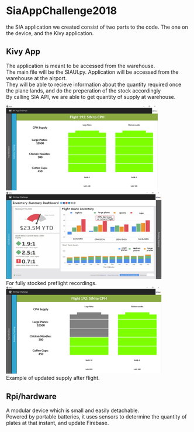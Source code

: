 # SiaAppChallenge2018
the SIA application we created consist of two parts to the code. The one on the device, and the Kivy application.

## Kivy App
The application is meant to be accessed from the warehouse. </br >The main file will be the SIAUI.py.
Application will be accessed from the warehouse at the airport. </br >
They will be able to recieve information about the quantity required once the plane lands, and do the preperation of the stock accordingly</br >
By calling SIA API, we are able to get quantity of supply at warehouse.</br >

<img src="https://github.com/HoJinKind/SiaAppChallenge2018/blob/master/images/Screenshot%20(85).png" alt="alt text" width="415" >  <img src="https://github.com/HoJinKind/SiaAppChallenge2018/blob/master/images/Screenshot%20(86).png" width="425"/> 
</br>For fully stocked preflight recordings.</br>
<img src="https://github.com/HoJinKind/SiaAppChallenge2018/blob/master/images/Screenshot%20(87).png" width="425"/> 
</br>Example of updated supply after flight.</br>

## Rpi/hardware
A modular device which is small and easily detachable. </br >Powered by portable batteries, it uses sensors to determine the quantity of plates at that instant, and update Firebase.
